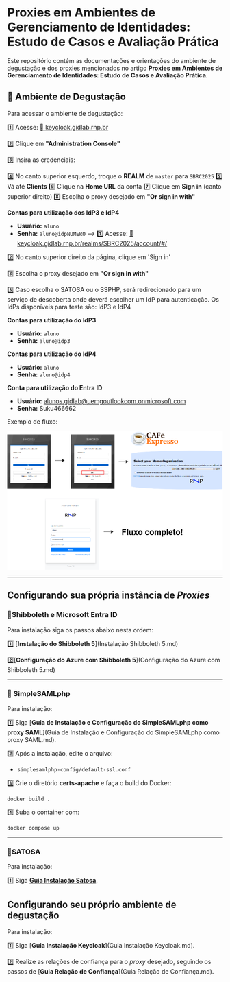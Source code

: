 # Proxies em Ambientes de Gerenciamento de Identidades: Estudo de Casos e Avaliação Prática

Este repositório contém as documentações e orientações do ambiente de degustação e dos proxies mencionados no artigo **Proxies em Ambientes de Gerenciamento de Identidades: Estudo de Casos e Avaliação Prática**.  

## 🎯 Ambiente de Degustação

Para acessar o ambiente de degustação:

1️⃣ Acesse: [🔗 keycloak.gidlab.rnp.br](https://keycloak.gidlab.rnp.br)

2️⃣ Clique em **"Administration Console"**

3️⃣ Insira as credenciais:


  4️⃣ No canto superior esquerdo, troque o **REALM** de `master` para `SBRC2025`
  5️⃣ Vá até **Clients**
  6️⃣ Clique na **Home URL** da conta
  7️⃣ Clique em **Sign in** (canto superior direito)
  8️⃣ Escolha o proxy desejado em **"Or sign in with"**

**Contas para utilização dos IdP3 e IdP4**

- **Usuário:** `aluno`
- **Senha:** `aluno@idpNUMERO` -->
1️⃣ Acesse: [🔗 keycloak.gidlab.rnp.br/realms/SBRC2025/account/#/](https://keycloak.gidlab.rnp.br/realms/SBRC2025/account/#/)

2️⃣ No canto superior direito da página, clique em 'Sign in'

3️⃣ Escolha o proxy desejado em **"Or sign in with"**

3️⃣ Caso escolha o SATOSA ou o SSPHP, será redirecionado para um serviço de descoberta onde deverá escolher um IdP para autenticação. Os IdPs disponíveis para teste são: IdP3 e IdP4

**Contas para utilização do IdP3**

- **Usuário:** `aluno`
- **Senha:** `aluno@idp3`

**Contas para utilização do IdP4**

- **Usuário:** `aluno`
- **Senha:** `aluno@idp4`


**Conta para utilização do Entra ID**

* **Usuário:** alunos.gidlab@uemgoutlookcom.onmicrosoft.com
* **Senha:** Suku466662 

Exemplo de fluxo:

![FLuxo](./fluxo.png)

---

## Configurando sua própria instância de *Proxies*

### 🔹Shibboleth e Microsoft Entra ID

Para instalação siga os passos abaixo nesta ordem:   

1️⃣ [**Instalação do Shibboleth 5**](Instalação Shibboleth 5.md)  

2️⃣[**Configuração do Azure com Shibboleth 5**](Configuração do Azure com Shibboleth 5.md)

---

### 🔹 SimpleSAMLphp  

Para instalação:

1️⃣ Siga [**Guia de Instalação e Configuração do SimpleSAMLphp como proxy SAML**](Guia de Instalação e Configuração do SimpleSAMLphp como proxy SAML.md).   

2️⃣ Após a instalação, edite o arquivo:     

- `simplesamlphp-config/default-ssl.conf`

3️⃣ Crie o diretório **certs-apache** e faça o build do Docker:

```
docker build .
```

4️⃣ Suba o container com:

```
docker compose up
```

---

### 🔹SATOSA

Para instalação:

1️⃣ Siga [**Guia Instalação Satosa**](Guia_Instalação_Satosa.md).


## Configurando seu próprio ambiente de degustação

Para instalação:

1️⃣ Siga [**Guia Instalação Keycloak**](Guia Instalação Keycloak.md).

2️⃣ Realize as relações de confiança para o *proxy* desejado, seguindo os passos de [**Guia Relação de Confiança**](Guia Relação de Confiança.md).